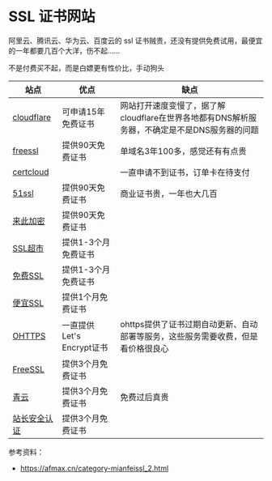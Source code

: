 # SSL 证书网站

阿里云、腾讯云、华为云、百度云的 ssl 证书贼贵，还没有提供免费试用，最便宜的一年都要几百个大洋，伤不起......

不是付费买不起，而是白嫖更有性价比，手动狗头

| 站点                                            | 优点                      | 缺点                                                         |
| ----------------------------------------------- | ------------------------- | ------------------------------------------------------------ |
| [cloudflare](https://dash.cloudflare.com/)      | 可申请15年免费证书        | 网站打开速度变慢了，据了解cloudflare在世界各地都有DNS解析服务器，不确定是不是DNS服务器的问题 |
| [freessl](https://freessl.cn/)                  | 提供90天免费证书          | 单域名3年100多，感觉还有有点贵                               |
| [certcloud](https://certcloud.cn/dashboard)     |                           | 一直申请不到证书，订单卡在待支付                             |
| [51ssl](https://www.51ssl.com/home)             | 提供90天免费证书          | 商业证书贵，一年也大几百                                     |
| [来此加密](https://letsencrypt.osfipin.com/)    | 提供90天免费证书          |                                                              |
| [SSL超市](https://www.sslchaoshi.com/)          | 提供1-3个月免费证书       |                                                              |
| [免费SSL](https://www.mianfeissl.com/)          | 提供1-3个月免费证书       |                                                              |
| [便宜SSL](https://www.pianyissl.com/)           | 提供1个月免费证书         |                                                              |
| [OHTTPS](https://ohttps.com/monitor/dashboard/) | 一直提供Let's Encrypt证书 | ohttps提供了证书过期自动更新、自动部署等服务，这些服务需要收费，但是看价格很良心 |
| [FreeSSL](https://freessl.org/home.html)        | 提供3个月免费证书         |                                                              |
| [青云](https://www.qingcloud.com/)              | 提供3个月免费证书         | 免费过后真贵                                                 |
| [站长安全认证](https://aq.chinaz.com/SSL)       | 提供3个月免费证书         |                                                              |

参考资料：

- https://afmax.cn/category-mianfeissl_2.html